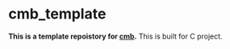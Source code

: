 # cmb_template
**This is a template repoistory for [cmb](https://github.com/yz-5555/cmb).** This is built for C project.
